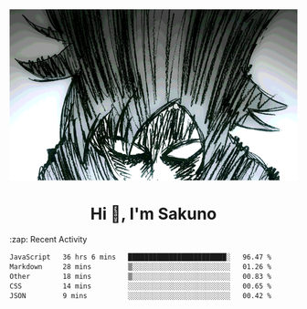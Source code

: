 <body>
<h1 align="center"></h1>
<br>
<div align="center">
<img width="auto" height="300" src="Img/mobFreakoutLonger.gif"/>
</div>
</div>
<h1 align="center">Hi 👋, I'm Sakuno</h1>
:zap: Recent Activity

<!--START_SECTION:waka-->

```txt
JavaScript   36 hrs 6 mins   ████████████████████████░   96.47 %
Markdown     28 mins         ▒░░░░░░░░░░░░░░░░░░░░░░░░   01.26 %
Other        18 mins         ▒░░░░░░░░░░░░░░░░░░░░░░░░   00.83 %
CSS          14 mins         ░░░░░░░░░░░░░░░░░░░░░░░░░   00.65 %
JSON         9 mins          ░░░░░░░░░░░░░░░░░░░░░░░░░   00.42 %
```

<!--END_SECTION:waka-->
